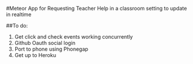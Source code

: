 #Meteor App for Requesting Teacher Help
in a classroom setting
to update in realtime

##To do:
1. Get click and check events working concurrently
2. Github Oauth social login
3. Port to phone using Phonegap
4. Get up to Heroku
